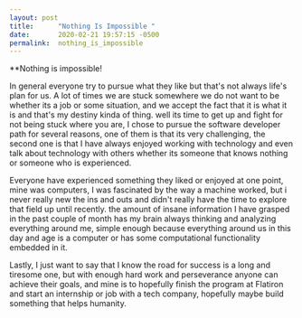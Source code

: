 ```yaml
---
layout: post
title:      "Nothing Is Impossible "
date:       2020-02-21 19:57:15 -0500
permalink:  nothing_is_impossible
---
```



**Nothing is impossible!



In general everyone try to pursue what they like but that's not always life's plan for us. 
A lot of times we are stuck somewhere we do not want to be whether its a job or some situation, and we accept the fact
that it is what it is and that's my destiny kinda of thing.
well its time to get up and fight for not being stuck where you are, I chose to pursue the software developer path for 
several reasons, one of them is that its very challenging, the second one is that I have always enjoyed working with technology and even talk about technology with others whether its someone that knows nothing or someone who is experienced.

Everyone have experienced something they liked or enjoyed at one point, mine was computers, I was fascinated by the way a machine worked, but i never really new the ins and outs and didn't really have the time to explore that field up until recently. the amount of insane information I have grasped in the past couple of month has my brain always thinking and analyzing everything around me, simple enough because everything around us in this day and age is a computer or has some computational functionality embedded in it. 

Lastly, I just want to say that I know the road for success is a long and tiresome one, but with enough hard work and perseverance anyone can achieve their goals, and mine is to hopefully finish the program at Flatiron and start an internship or job with a tech company, hopefully maybe build something that helps humanity.
